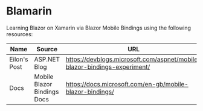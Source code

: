 # Blamarin
Learning Blazor on Xamarin via Blazor Mobile Bindings using the following resources:

| Name | Source  | URL |
| --- | --- | --- |
| Eilon's Post  |ASP.NET Blog | https://devblogs.microsoft.com/aspnet/mobile-blazor-bindings-experiment/ |
| Docs | Mobile Blazor Bindings Docs | https://docs.microsoft.com/en-gb/mobile-blazor-bindings/ |
